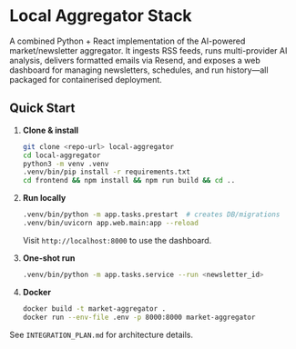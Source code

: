 # Local Aggregator Stack

A combined Python + React implementation of the AI-powered market/newsletter aggregator. It ingests RSS feeds, runs multi-provider AI analysis, delivers formatted emails via Resend, and exposes a web dashboard for managing newsletters, schedules, and run history—all packaged for containerised deployment.

## Quick Start

1. **Clone & install**
   ```bash
   git clone <repo-url> local-aggregator
   cd local-aggregator
   python3 -m venv .venv
   .venv/bin/pip install -r requirements.txt
   cd frontend && npm install && npm run build && cd ..
   ```

2. **Run locally**
   ```bash
   .venv/bin/python -m app.tasks.prestart  # creates DB/migrations
   .venv/bin/uvicorn app.web.main:app --reload
   ```
   Visit `http://localhost:8000` to use the dashboard.

3. **One-shot run**
   ```bash
   .venv/bin/python -m app.tasks.service --run <newsletter_id>
   ```

4. **Docker**
   ```bash
   docker build -t market-aggregator .
   docker run --env-file .env -p 8000:8000 market-aggregator
   ```

See `INTEGRATION_PLAN.md` for architecture details.
